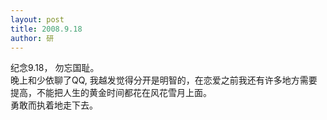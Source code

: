 ```yaml
---
layout: post
title: 2008.9.18
author: 研
---
```

纪念9.18， 勿忘国耻。  
晚上和少依聊了QQ, 我越发觉得分开是明智的，在恋爱之前我还有许多地方需要提高，不能把人生的黄金时间都花在风花雪月上面。  
勇敢而执着地走下去。